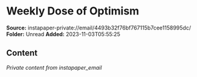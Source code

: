 # Weekly Dose of Optimism

**Source:** instapaper-private://email/4493b32f76bf767115b7cee1158995dc/
**Folder:** Unread
**Added:** 2023-11-03T05:55:25




## Content
*Private content from instapaper_email*
